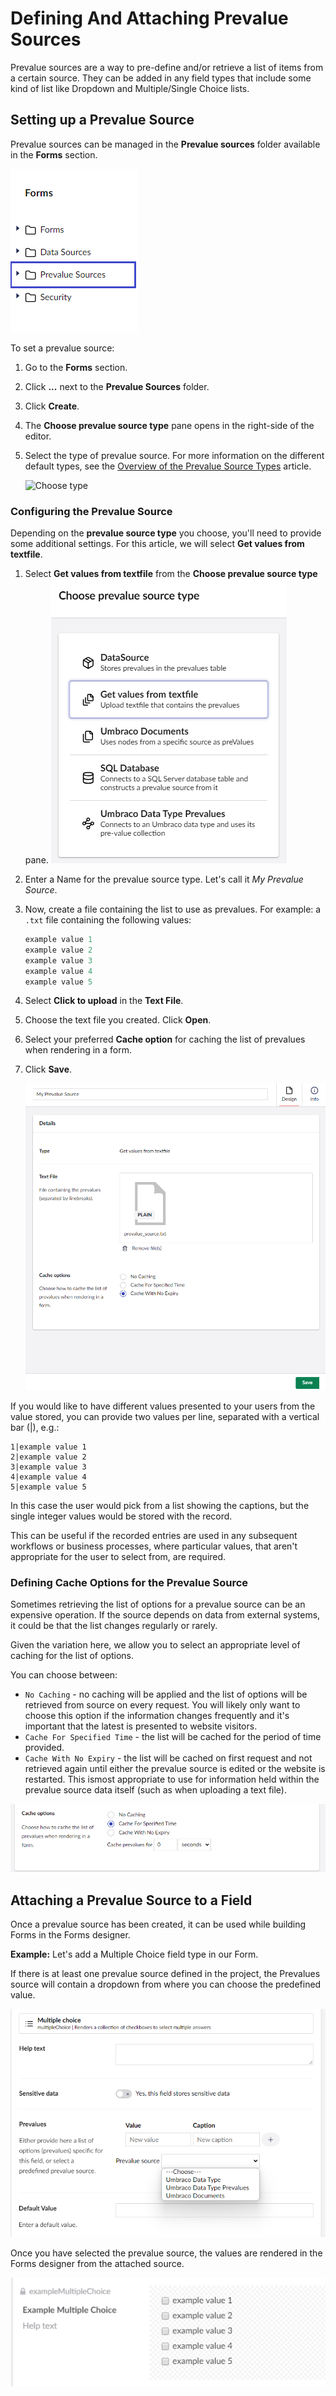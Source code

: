 # Defining And Attaching Prevalue Sources

Prevalue sources are a way to pre-define and/or retrieve a list of items from a certain source. They can be added in any field types that include some kind of list like Dropdown and Multiple/Single Choice lists.

## Setting up a Prevalue Source

Prevalue sources can be managed in the **Prevalue sources** folder available in the **Forms** section.

![Prevalue source tree](images/prevaluesourcetree-v14.png)

To set a prevalue source:

1. Go to the **Forms** section.
2. Click **...** next to the **Prevalue Sources** folder.
3. Click **Create**.
4. The **Choose prevalue source type** pane opens in the right-side of the editor.
5. Select the type of prevalue source. For more information on the different default types, see the [Overview of the Prevalue Source Types](prevalue-source-types.md) article.

    ![Choose type](images/choosetype-v14.png.png)

### Configuring the Prevalue Source

Depending on the **prevalue source type** you choose, you'll need to provide some additional settings. For this article, we will select **Get values from textfile**.

1. Select **Get values from textfile** from the **Choose prevalue source type** pane.
    ![Type settings](images/typesettings-v14.png)

2. Enter a Name for the prevalue source type. Let's call it *My Prevalue Source*.
3. Now, create a file containing the list to use as prevalues. For example: a `.txt` file containing the following values:

    ```cs
    example value 1
    example value 2
    example value 3
    example value 4
    example value 5
    ```

4. Select **Click to upload** in the **Text File**.
5. Choose the text file you created. Click **Open**.
6. Select your preferred **Cache option** for caching the list of prevalues when rendering in a form.
7. Click **Save**.

    ![Prevalue source settings](images/preview-v14.png)

If you would like to have different values presented to your users from the value stored, you can provide two values per line, separated with a vertical bar (|), e.g.:

```
1|example value 1
2|example value 2
3|example value 3
4|example value 4
5|example value 5
```

In this case the user would pick from a list showing the captions, but the single integer values would be stored with the record.

This can be useful if the recorded entries are used in any subsequent workflows or business processes, where particular values, that aren't appropriate for the user to select from, are required.

### Defining Cache Options for the Prevalue Source

Sometimes retrieving the list of options for a prevalue source can be an expensive operation. If the source depends on data from external systems, it could be that the list changes regularly or rarely.

Given the variation here, we allow you to select an appropriate level of caching for the list of options.

You can choose between:

- `No Caching` - no caching will be applied and the list of options will be retrieved from source on every request. You will likely only want to choose this option if the information changes frequently and it's important that the latest is presented to website visitors.
- `Cache For Specified Time` - the list will be cached for the period of time provided.
- `Cache With No Expiry` - the list will be cached on first request and not retrieved again until either the prevalue source is edited or the website is restarted. This ismost appropriate to use for information held within the prevalue source data itself (such as  when uploading a text file).

![Prevalue cache options](images/prevalue-cache-options-v14.png)

## Attaching a Prevalue Source to a Field

Once a prevalue source has been created, it can be used while building Forms in the Forms designer.

**Example:** Let's add a Multiple Choice field type in our Form.

If there is at least one prevalue source defined in the project, the Prevalues source will contain a dropdown from where you can choose the predefined value.

![Prevalue source](images/FieldPrevalueSource-v14.png)

Once you have selected the prevalue source, the values are rendered in the Forms designer from the attached source.

![Preview](images/fieldpreview.png)
